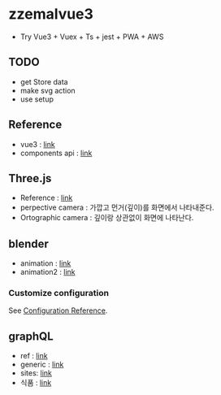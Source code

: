 # zzemalvue3
- Try Vue3 + Vuex + Ts + jest + PWA + AWS

## TODO
- get Store data
- make svg action
- use setup

## Reference
- vue3 : [link](https://v3.ko.vuejs.org/guide/migration/introduction.html)
- components api : [link](https://v3.ko.vuejs.org/ko-KR/guide/composition-api-introduction.html)

## Three.js
- Reference : [link](https://www.youtube.com/watch?v=xJAfLdUgdc4&list=PLjcjAqAnHd1EIxV4FSZIiJZvsdrBc1Xho)
- perpective camera : 가깝고 먼거(깊이)를 화면에서 나타내준다.
- Ortographic camera : 깊이랑 상관없이 화면에 나타난다.

## blender
- animation : [link](https://www.youtube.com/watch?v=x5an6UV5r9c)
- animation2 : [link](https://www.youtube.com/watch?v=GByT8ActvDk&t=189s)
### Customize configuration
See [Configuration Reference](https://cli.vuejs.org/config/).

## graphQL
- ref : [link](https://www.apollographql.com/docs/intro/platform)
- generic : [link](https://www.typescriptlang.org/ko/docs/handbook/2/generics.html)
- sites: [link](https://velog.io/@berrygood/%EB%94%94%EC%9E%90%EC%9D%B8-%EC%B0%B8%EA%B3%A0-%EC%82%AC%EC%9D%B4%ED%8A%B8-%EB%AA%A8%EC%9D%8C)
- 식품 : [link](http://www.foodsafetykorea.go.kr/api/openApiInfo.do?menu_grp=MENU_GRP31&menu_no=661&show_cnt=10&start_idx=1&svc_no=COOKRCP01)